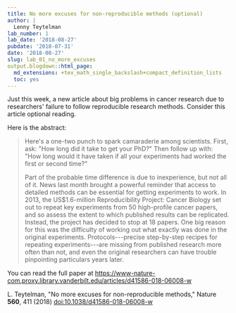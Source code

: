 ```yaml
---
title: No more excuses for non-reproducible methods (optional)
author: |
  Lenny Teytelman
lab_number: 1
lab_date: '2018-08-27'
pubdate: '2018-07-31'
date: '2018-08-27'
slug: lab_01_no_more_excuses
output.blogdown::html_page:
  md_extensions: +tex_math_single_backslash+compact_definition_lists
  toc: yes
---
```

Just this week, a new article about big problems in cancer research due to researchers' failure to follow reproducible research methods. Consider this article optional reading.

Here is the abstract:

> Here's a one-two punch to spark camaraderie among scientists. First, ask: "How long did it take to get your PhD?" Then follow up with: "How long would it have taken if all your experiments had worked the first or second time?"
>
> Part of the probable time difference is due to inexperience, but not all of it. News last month brought a powerful reminder that access to detailed methods can be essential for getting experiments to work. In 2013, the US\$1.6-million Reproducibility Project: Cancer Biology set out to repeat key experiments from 50 high-profile cancer papers, and so assess the extent to which published results can be replicated. Instead, the project has decided to stop at 18 papers. One big reason for this was the difficulty of working out what exactly was done in the original experiments. Protocols---precise step-by-step recipes for repeating experiments---are missing from published research more often than not, and even the original researchers can have trouble pinpointing particulars years later.

You can read the full paper at <https://www-nature-com.proxy.library.vanderbilt.edu/articles/d41586-018-06008-w>

L. Teytelman, "No more excuses for non-reproducible methods," Nature **560**, 411 (2018) [doi:10.1038/d41586-018-06008-w](https://doi.org/10.1038/d41586-018-06008-w)
